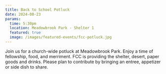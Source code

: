 ```yaml
---
title: Back to School Potluck
date: 2024-08-23
params:
  time: 5:30pm
  location: Meadowbrook Park - Shelter 1
  featured: true
  image: /images/featured-events/fcc-potluck.jpg
---
```


Join us for a church-wide potluck at Meadowbrook Park. Enjoy a time of fellowship, food, and merriment. FCC is providing the shelter, desert, paper goods and drinks. Please plan to contribute by bringing an entree, appetizer or side dish to share.

<!--more-->
